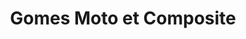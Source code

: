 ---
title: "Gomes Moto et Composite"
url: /saint-jean-darvey/gomes-moto-et-composite/
shop: Motorrad
---
